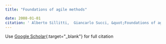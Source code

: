 ```yaml
---
title: "Foundations of agile methods"

date: 2008-01-01
citation: ' Alberto Sillitti,  Giancarlo Succi, &quot;Foundations of agile methods.&quot;, 2008.'
---
```

Use [Google Scholar](https://scholar.google.com/scholar?q=Foundations+of+agile+methods){:target="_blank"} for full citation